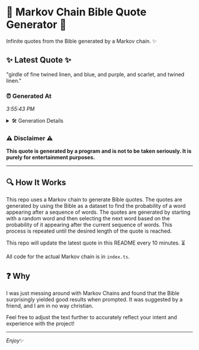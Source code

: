 # 📖 Markov Chain Bible Quote Generator 📖

Infinite quotes from the Bible generated by a Markov chain. ✨

## ✨ Latest Quote ✨
"girdle of fine twined linen, and blue, and purple, and scarlet, and twined linen."

### ⏰ Generated At
*3:55:43 PM*

<details>
    <summary>🛠️ Generation Details</summary>
    <p>
        <strong>🌱 Seed:</strong> girdle<br>
        <strong>🔄 Iterations:</strong> 13<br>
        <strong>📜 Context History:</strong><br>[ girdle ]: of<br>[ girdle, of ]: fine<br>[ girdle, of, fine ]: twined<br>[ girdle, of, fine, twined ]: linen,<br>[ girdle, of, fine, twined, linen, ]: and<br>[ girdle, of, fine, twined, linen,, and ]: blue,<br>[ of, fine, twined, linen,, and, blue, ]: and<br>[ fine, twined, linen,, and, blue,, and ]: purple,<br>[ twined, linen,, and, blue,, and, purple, ]: and<br>[ linen,, and, blue,, and, purple,, and ]: scarlet,<br>[ and, blue,, and, purple,, and, scarlet, ]: and<br>[ blue,, and, purple,, and, scarlet,, and ]: twined<br>[ and, purple,, and, scarlet,, and, twined ]: linen.<br>
    </p>
</details>

### ⚠️ Disclaimer ⚠️
**This quote is generated by a program and is not to be taken seriously. It is purely for entertainment purposes.**

---

## 🔍 How It Works

This repo uses a Markov chain to generate Bible quotes. The quotes are generated by using the Bible as a dataset to find the probability of a word appearing after a sequence of words. The quotes are generated by starting with a random word and then selecting the next word based on the probability of it appearing after the current sequence of words. This process is repeated until the desired length of the quote is reached.

This repo will update the latest quote in this README every 10 minutes. ⏳

All code for the actual Markov chain is in `index.ts`.

## ❓ Why

I was just messing around with Markov Chains and found that the Bible surprisingly yielded good results when prompted. 
It was suggested by a friend, and I am in no way christian.

Feel free to adjust the text further to accurately reflect your intent and experience with the project!

---

*Enjoy*✨
